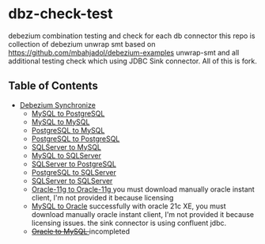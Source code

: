 # dbz-check-test

debezium combination testing and check for each db connector this repo is collection of debezium unwrap smt based on https://github.com/mbahjadol/debezium-examples unwrap-smt and all additional testing check which using JDBC Sink connector. All of this is fork. 

## Table of Contents

* [Debezium Synchronize](#jdbc-sink)
    * [MySQL to PostgreSQL](my_pg/README.md)
    * [MySQL to MySQL](my_my/README.md)
    * [PostgreSQL to MySQL](pg_my/README.md)
    * [PostgreSQL to PostgreSQL](pg_pg/README.md)
    * [SQLServer to MySQL](sqlsvr_my/README.md)
    * [ MySQL to SQLServer](my_sqlsvr/README.md)
    * [SQLServer to PostgreSQL](sqlsvr_pg/README.md)
    * [PostgreSQL to SQLServer](pg_sqlsvr/README.md)
    * [SQLServer to SQLServer](sqlsvr_sqlsvr/README.md)
    * [Oracle-11g to Oracle-11g ](ora11_ora11/README.md) you must download manually oracle instant client, I'm not provided it because licensing 
    * [MySQL to Oracle](my_ora/README.md) successfully with oracle 21c XE, you must download manually oracle instant client, I'm not provided it because licensing issues. the sink connector is using confluent jdbc.
    * ~~[Oracle to MySQL ](ora_my/README.md)~~ incompleted


